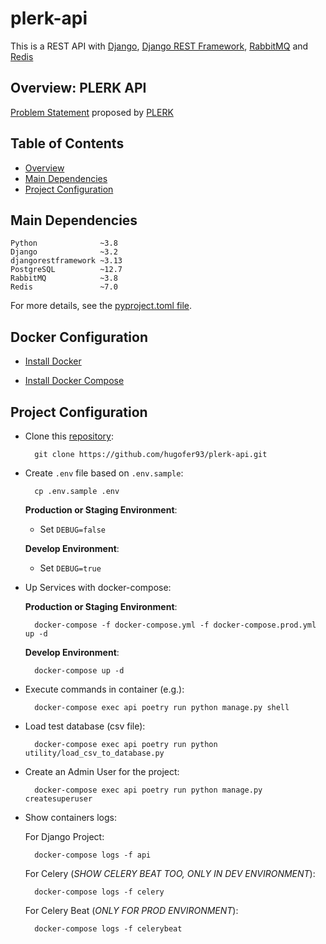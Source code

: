 # plerk-api

This is a REST API with [Django](https://docs.djangoproject.com/en/3.2/), [Django REST Framework](https://www.django-rest-framework.org/), [RabbitMQ](https://www.rabbitmq.com/) and [Redis](https://redis.io/)


## Overview: PLERK API

[Problem Statement](PROBLEM-STATEMENT.md) proposed by [PLERK](https://www.plerk.io/)


## Table of Contents

* [Overview](#plerk-api)
* [Main Dependencies](#Main-Dependencies)
* [Project Configuration](#Project-Configuration)


## Main Dependencies

    Python              ~3.8
    Django              ~3.2
    djangorestframework ~3.13
    PostgreSQL          ~12.7
    RabbitMQ            ~3.8
    Redis               ~7.0

For more details, see the [pyproject.toml file](pyproject.toml).

## Docker Configuration

- [Install Docker](https://docs.docker.com/engine/install/)

- [Install Docker Compose](https://docs.docker.com/compose/install/#install-compose)

## Project Configuration

- Clone this [repository](https://github.com/hugofer93/plerk-api):

        git clone https://github.com/hugofer93/plerk-api.git

- Create `.env` file based on `.env.sample`:

        cp .env.sample .env

    **Production or Staging Environment**:

    - Set `DEBUG=false`

    **Develop Environment**:

    - Set `DEBUG=true`

- Up Services with docker-compose:

    **Production or Staging Environment**:

        docker-compose -f docker-compose.yml -f docker-compose.prod.yml up -d

    **Develop Environment**:

        docker-compose up -d

- Execute commands in container (e.g.):

        docker-compose exec api poetry run python manage.py shell

- Load test database (csv file):

        docker-compose exec api poetry run python utility/load_csv_to_database.py

- Create an Admin User for the project:

        docker-compose exec api poetry run python manage.py createsuperuser

- Show containers logs:

    For Django Project:

        docker-compose logs -f api

    For Celery (*SHOW CELERY BEAT TOO, ONLY IN DEV ENVIRONMENT*):

        docker-compose logs -f celery

    For Celery Beat (*ONLY FOR PROD ENVIRONMENT*):

        docker-compose logs -f celerybeat
